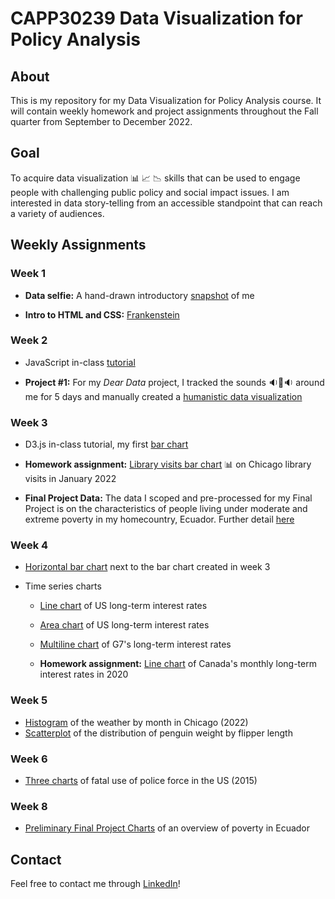# CAPP30239 Data Visualization for Policy Analysis

## About
This is my repository for my Data Visualization for Policy Analysis course. It will contain weekly homework and project assignments throughout the Fall quarter from September to December 2022.

## Goal
To acquire data visualization 📊 📈 📉 skills that can be used to engage people with challenging public policy and social impact issues. I am interested in data story-telling from an accessible standpoint that can reach a variety of audiences. 

## Weekly Assignments

### Week 1
- **Data selfie:** A hand-drawn introductory [snapshot](https://github.com/magabrielaa/CAPP30239_FA22/tree/main/week_01) of me

- **Intro to HTML and CSS:** [Frankenstein](https://magabrielaa.github.io/CAPP30239_FA22/week_01/index.html)

### Week 2
- JavaScript in-class [tutorial](https://magabrielaa.github.io/CAPP30239_FA22/week_02/js_tutorial/index.html)

- **Project #1:** For my *Dear Data* project, I tracked the sounds 🔉🔔🔉 around me for 5 days and manually created a [humanistic data visualization](https://github.com/magabrielaa/CAPP30239_FA22/tree/main/week_02)

### Week 3
- D3.js in-class tutorial, my first [bar chart](https://magabrielaa.github.io/CAPP30239_FA22/week_03/index.html)
    
- **Homework assignment:** [Library visits bar chart](https://magabrielaa.github.io/CAPP30239_FA22/week_03/homework.html) 📊 on Chicago library visits in January 2022

- **Final Project Data:** The data I scoped and pre-processed for my Final Project is on the characteristics of people living under moderate and extreme poverty in my homecountry, Ecuador. Further detail [here](https://github.com/magabrielaa/CAPP30239_FA22/tree/main/data)

### Week 4
- [Horizontal bar chart](https://magabrielaa.github.io/CAPP30239_FA22/week_04/horizontal-bar.html) next to the bar chart created in week 3

- Time series charts

    - [Line chart](https://magabrielaa.github.io/CAPP30239_FA22/week_04/line.html) of US long-term interest rates

    - [Area chart](https://magabrielaa.github.io/CAPP30239_FA22/week_04/area.html) of US long-term interest rates
    
    - [Multiline chart](https://magabrielaa.github.io/CAPP30239_FA22/week_04/multiline.html) of G7's long-term interest rates

    - **Homework assignment:** [Line chart](https://magabrielaa.github.io/CAPP30239_FA22/week_04/homework.html) of Canada's monthly long-term interest rates in 2020

### Week 5
- [Histogram](https://magabrielaa.github.io/CAPP30239_FA22/week_05/histogram-annotation.html) of the weather by month in Chicago (2022)
- [Scatterplot](https://magabrielaa.github.io/CAPP30239_FA22/week_05/scatterplot.html) of the distribution of penguin weight by flipper length

### Week 6
- [Three charts](https://magabrielaa.github.io/CAPP30239_FA22/week_06/homework/index.html) of fatal use of police force in the US (2015)

### Week 8
- [Preliminary Final Project Charts](https://magabrielaa.github.io/CAPP30239_FA22/final_project/index.html) of an overview of poverty in Ecuador


## Contact
Feel free to contact me through [LinkedIn](https://www.linkedin.com/in/mariagabrielaayala/)!